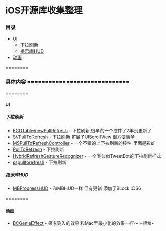 iOS开源库收集整理
==============


###  目录
- [UI](#UI)
    - [下拉刷新](#下拉刷新)
    - [提示库HUD](#提示库HUD)
- [动画](#动画)


========
### 具体内容 =============================
========

#### UI

##### 下拉刷新
* [EGOTableViewPullRefresh](https://github.com/enormego/EGOTableViewPullRefresh) - 下拉刷新,很早的一个控件了2年没更新了
* [SVPullToRefresh](https://github.com/samvermette/SVPullToRefresh) - 下拉刷新 扩展了UIScrollView 很方便简单
* [MSPullToRefreshController](https://github.com/bogardon/MSPullToRefreshController) - 一个不错的上下拉刷新的控件 里面是彩虹
* [PullToRefresh](https://github.com/leah/PullToRefresh) - 下拉刷新
* [HybridRefreshGestureRecognizer](https://github.com/dingtianran/HybridRefreshGestureRecognizer) - 一个类似似TweetBot的下拉刷新样式
* [sspulltorefresh](https://github.com/soffes/sspulltorefresh) - 下拉刷新

##### 提示库HUD
* [MBProgressHUD](https://github.com/matej/MBProgressHUD) - 和MBHUD一样 但有更新 添加了BLock iOS6

========

#### 动画
* [BCGenieEffect](https://github.com/Ciechan/BCGenieEffect) - 果冻吸入的效果 和Mac里最小化的效果一样～～很棒~


